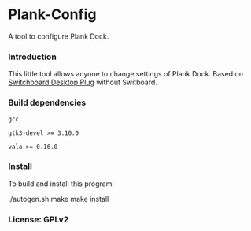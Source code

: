Plank-Config
============

A tool to configure Plank Dock.


### Introduction

This little tool allows anyone to change settings of Plank Dock. Based on [Switchboard Desktop Plug](https://launchpad.net/switchboard-plug-pantheon-shell) without Switboard. 

### Build dependencies

`gcc`

`gtk3-devel >= 3.10.0`

`vala >= 0.16.0`
### Install 
To build and install this program:

./autogen.sh
make
make install

### License: GPLv2
